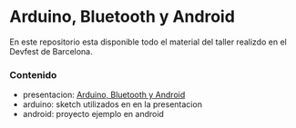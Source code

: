 # Arduino, Bluetooth y Android #

En este repositorio esta disponible todo el material del taller realizdo en el Devfest de Barcelona.

### Contenido ###

* presentacion: [Arduino, Bluetooth y Android](https://docs.google.com/presentation/d/18Uj5LVcgf4MFmLTSpW8qypzW9slujDzcJsBNE7zgnM0/edit?usp=sharing)
* arduino: sketch utilizados en en la presentacion
* android: proyecto ejemplo en android